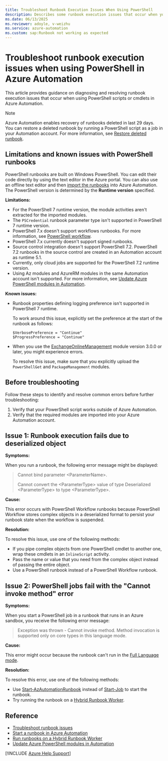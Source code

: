 ```yaml
---
title: Troubleshoot Runbook Execution Issues When Using PowerShell
description: Describes some runbook execution issues that occur when you use PowerShell in Azure Automation and provides solutions to them.
ms.date: 06/13/2025
ms.reviewer: adoyle, v-weizhu
ms.service: azure-automation
ms.custom: sap:Runbook not working as expected
---
```

# Troubleshoot runbook execution issues when using PowerShell in Azure Automation

This article provides guidance on diagnosing and resolving runbook execution issues that occur when using PowerShell scripts or cmdlets in Azure Automation.

> [!NOTE]
> Azure Automation enables recovery of runbooks deleted in last 29 days. You can restore a deleted runbook by running a PowerShell script as a job in your Automation account. For more information, see [Restore deleted runbook](/azure/automation/manage-runbooks#restore-deleted-runbook).

## Limitations and known issues with PowerShell runbooks

PowerShell runbooks are built on Windows PowerShell. You can edit their code directly by using the text editor in the Azure portal. You can also use an offline text editor and then [import the runbooks](/azure/automation/manage-runbooks#import-a-runbook) into Azure Automation. The PowerShell version is determined by the **Runtime version** specified.

**Limitations:**

- For the PowerShell 7 runtime version, the module activities aren't extracted for the imported modules.
- The `PSCredential` runbook parameter type isn't supported in PowerShell 7 runtime version.
- PowerShell 7.x doesn't support workflows runbooks. For more information, see [PowerShell workflow](/azure/automation/automation-powershell-workflow).
- PowerShell 7.x currently doesn't support signed runbooks.
- Source control integration doesn't support PowerShell 7.2. PowerShell 7.2 runbooks in the source control are created in an Automation account as runtime 5.1.
- Currently, only cloud jobs are supported for the PowerShell 7.2 runtime version.
- Using Az modules and AzureRM modules in the same Automation account isn't supported. For more information, see [Update Azure PowerShell modules in Automation](/azure/automation/automation-update-azure-modules).

**Known issues:**

- Runbook properties defining logging preference isn't supported in PowerShell 7 runtime.

  To work around this issue, explicitly set the preference at the start of the runbook as follows:

  ```azurepowershell
  $VerbosePreference = "Continue"
  $ProgressPreference = "Continue"
  ```

- When you use the [ExchangeOnlineManagement](/powershell/exchange/exchange-online-powershell) module version 3.0.0 or later, you might experience errors.

  To resolve this issue, make sure that you explicitly upload the `PowerShellGet` and `PackageManagement` modules.

## Before troubleshooting

Follow these steps to identify and resolve common errors before further troubleshooting:

1. Verify that your PowerShell script works outside of Azure Automation.
2. Verify that the required modules are imported into your Azure Automation account.

## Issue 1: Runbook execution fails due to deserialized object

**Symptoms:**

When you run a runbook, the following error message might be displayed:

> Cannot bind parameter \<ParameterName>.
>
> Cannot convert the \<ParameterType> value of type Deserialized \<ParameterType> to type \<ParameterType>.

**Cause:**

This error occurs with PowerShell Workflow runbooks because PowerShell Workflow stores complex objects in a deserialized format to persist your runbook state when the workflow is suspended.

**Resolution:**

To resolve this issue, use one of the following methods:

- If you pipe complex objects from one PowerShell cmdlet to another one, wrap these cmdlets in an `InlineScript` activity.
- Pass the name or value that you need from the complex object instead of passing the entire object.
- Use a PowerShell runbook instead of a PowerShell Workflow runbook.

## Issue 2: PowerShell jobs fail with the "Cannot invoke method" error

**Symptoms:**

When you start a PowerShell job in a runbook that runs in an Azure sandbox, you receive the following error message:

> Exception was thrown - Cannot invoke method. Method invocation is supported only on core types in this language mode.

**Cause:**

This error might occur because the runbook can't run in the [Full Language mode](/powershell/module/microsoft.powershell.core/about/about_language_modes).

**Resolution:**

To resolve this error, use one of the following methods:

- Use [Start-AzAutomationRunbook](/powershell/module/az.automation/start-azautomationrunbook) instead of [Start-Job](/powershell/module/microsoft.powershell.core/start-job) to start the runbook.
- Try running the runbook on a [Hybrid Runbook Worker](/azure/automation/automation-hybrid-runbook-worker).

## Reference

- [Troubleshoot runbook issues](/azure/automation/troubleshoot/runbooks)
- [Start a runbook in Azure Automation](/azure/automation/start-runbooks)
- [Run runbooks on a Hybrid Runbook Worker](/azure/automation/automation-hrw-run-runbooks)
- [Update Azure PowerShell modules in Automation](/azure/automation/automation-update-azure-modules)

[!INCLUDE [Azure Help Support](../../../includes/azure-help-support.md)]
